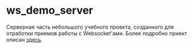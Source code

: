 # ws_demo_server

Серверная часть небольшого учебного проекта, созданного для отработки приемов работы с Websocket'ами. 
Более подробно приект описан [здесь](https://github.com/SergeyLebidko/ws_demo_client).
